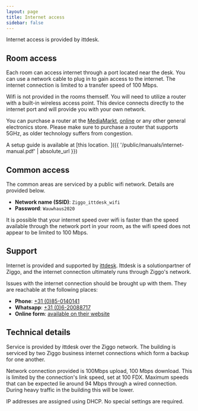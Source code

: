 ```yaml
---
layout: page
title: Internet access
sidebar: false
---
```


Internet access is provided by ittdesk. 

## Room access
Each room can access internet through a port located near the desk. You can use a network cable to plug in to gain access to the internet. The internet connection is limited to a transfer speed of 100 Mbps.

Wifi is not provided in the rooms themself. You will need to utilize a router with a built-in wireless access point. This device connects directly to the internet port and will provide you with your own network.

You can purchase a router at the [MediaMarkt](https://www.mediamarkt.nl/nl/store/mediamarkt-maastricht-866), [online](https://tweakers.net/modems-en-routers/vergelijken/#filter:TYmxCsMgGAbf5ZszaCE0-ABtKXRyDBlEviY_SCIqGRJ899it03F3J2TdmYpdtmgZ6ItsK8zXhcwO0c20chBGK9U0iedH2m-SI_1DQmHKMCduur__uLsAM-LtMNUOg9LDX-2fr6P1Wi8) or any other general electronics store. Please make sure to purchase a router that supports 5GHz, as older technology suffers from congestion.

A setup guide is available at [this location. <span class="mdi mdi-file-pdf-box"></span>]({{ '/public/manuals/internet-manual.pdf'  | absolute_url }})

## Common access
The common areas are serviced by a public wifi network. Details are provided below.

- **Network name (SSID)**: `Ziggo_ittdesk_wifi`
- **Password**: `Wauwhaus2020`

It is possible that your internet speed over wifi is faster than the speed available through the network port in your room, as the wifi speed does not appear to be limited to 100 Mbps.

## Support

Internet is provided and supported by [ittdesk](https://www.ittdesk.nl/en/). Ittdesk is a solutionpartner of Ziggo, and the internet connection ultimately runs through Ziggo's network.

Issues with the internet connection should be brought up with them. They are reachable at the following places:

- **<span class="mdi mdi-phone"></span> Phone**: [+31 (0)85-0140141](tel:+31850140141)
- **<span class="mdi mdi-whatsapp"></span> Whatsapp**: [+31 (0)6-20088717](https://wa.me/31620088717)
- **<span class="mdi mdi-book-information-variant"></span> Online form**: [available on their website](https://www.ittdesk.nl/en/supportformulier/)

## Technical details
Service is provided by ittdesk over the Ziggo network. The building is serviced by two Ziggo business internet connections which form a backup for one another.

Network connection provided is 100Mbps upload, 100 Mbps download. This is limited by the connection's link speed, set at 100 FDX. Maximum speeds that can be expected lie around 94 Mbps through a wired connection. During heavy traffic in the building this will be lower.

IP addresses are assigned using DHCP. No special settings are required.